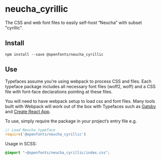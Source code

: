 
# neucha_cyrillic

The CSS and web font files to easily self-host “Neucha” with subset "cyrillic".

## Install

`npm install --save @openfonts/neucha_cyrillic`

## Use

Typefaces assume you’re using webpack to process CSS and files. Each typeface
package includes all necessary font files (woff2, woff) and a CSS file with
font-face declarations pointing at these files.

You will need to have webpack setup to load css and font files. Many tools built
with Webpack will work out of the box with Typefaces such as [Gatsby](https://github.com/gatsbyjs/gatsby)
and [Create React App](https://github.com/facebookincubator/create-react-app).

To use, simply require the package in your project’s entry file e.g.

```javascript
// Load Neucha typeface
require('@openfonts/neucha_cyrillic')
```

Usage in SCSS:
```scss
@import "~@openfonts/neucha_cyrillic/index.css";
```
